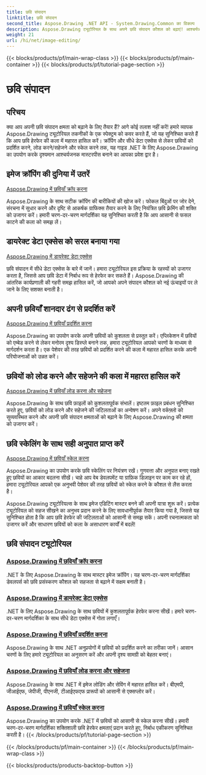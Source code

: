 ```yaml
---
title: छवि संपादन
linktitle: छवि संपादन
second_title: Aspose.Drawing .NET API - System.Drawing.Common का विकल्प
description: Aspose.Drawing ट्यूटोरियल के साथ अपने छवि संपादन कौशल को बढ़ाएं! आश्चर्यजनक परिणामों के लिए क्रॉपिंग, सीधे डेटा एक्सेस, प्रदर्शन और स्केलिंग तकनीक सीखें।
weight: 21
url: /hi/net/image-editing/
---
```


{{< blocks/products/pf/main-wrap-class >}}
{{< blocks/products/pf/main-container >}}
{{< blocks/products/pf/tutorial-page-section >}}

# छवि संपादन


## परिचय

क्या आप अपनी छवि संपादन क्षमता को बढ़ाने के लिए तैयार हैं? आगे कोई तलाश नहीं करें! हमारे व्यापक Aspose.Drawing ट्यूटोरियल तकनीकों के एक स्पेक्ट्रम को कवर करते हैं, जो यह सुनिश्चित करते हैं कि आप छवि हेरफेर की कला में महारत हासिल करें। क्रॉपिंग और सीधे डेटा एक्सेस से लेकर छवियों को प्रदर्शित करने, लोड करने/सहेजने और स्केल करने तक, यह गाइड .NET के लिए Aspose.Drawing का उपयोग करके दृश्यमान आश्चर्यजनक मास्टरपीस बनाने का आपका प्रवेश द्वार है।

## इमेज क्रॉपिंग की दुनिया में उतरें

[Aspose.Drawing में छवियाँ क्रॉप करना](./cropping/)

Aspose.Drawing के साथ सटीक क्रॉपिंग की बारीकियों की खोज करें। फोकल बिंदुओं पर जोर देने, संरचना में सुधार करने और दृष्टि से आकर्षक ग्राफिक्स तैयार करने के लिए नियंत्रित छवि फ़्रेमिंग की शक्ति को उजागर करें। हमारी चरण-दर-चरण मार्गदर्शिका यह सुनिश्चित करती है कि आप आसानी से फसल काटने की कला को समझ लें।

## डायरेक्ट डेटा एक्सेस को सरल बनाया गया

[Aspose.Drawing में डायरेक्ट डेटा एक्सेस](./direct-data-access/)

छवि संपादन में सीधे डेटा एक्सेस के बारे में जानें। हमारा ट्यूटोरियल इस प्रक्रिया के रहस्यों को उजागर करता है, जिससे आप छवि डेटा में निर्बाध रूप से हेरफेर कर सकते हैं। Aspose.Drawing की आंतरिक कार्यप्रणाली की गहरी समझ हासिल करें, जो आपको अपने संपादन कौशल को नई ऊंचाइयों पर ले जाने के लिए सशक्त बनाती है।

## अपनी छवियाँ शानदार ढंग से प्रदर्शित करें

[Aspose.Drawing में छवियाँ प्रदर्शित करना](./display/)

Aspose.Drawing का उपयोग करके अपनी छवियों को कुशलता से प्रस्तुत करें। एप्लिकेशन में छवियों को एम्बेड करने से लेकर मनोरम दृश्य डिस्प्ले बनाने तक, हमारा ट्यूटोरियल आपको चरणों के माध्यम से मार्गदर्शन करता है। एक पेशेवर की तरह छवियों को प्रदर्शित करने की कला में महारत हासिल करके अपनी परियोजनाओं को उन्नत करें।

## छवियों को लोड करने और सहेजने की कला में महारत हासिल करें

[Aspose.Drawing में छवियाँ लोड करना और सहेजना](./load-save/)

Aspose.Drawing के साथ छवि फ़ाइलों को कुशलतापूर्वक संभालें। इष्टतम फ़ाइल प्रबंधन सुनिश्चित करते हुए, छवियों को लोड करने और सहेजने की जटिलताओं का अन्वेषण करें। अपने वर्कफ़्लो को सुव्यवस्थित करने और अपनी छवि संपादन क्षमताओं को बढ़ाने के लिए Aspose.Drawing की क्षमता को उजागर करें।

## छवि स्केलिंग के साथ सही अनुपात प्राप्त करें

[Aspose.Drawing में छवियाँ स्केल करना](./scale/)

Aspose.Drawing का उपयोग करके छवि स्केलिंग पर नियंत्रण रखें। गुणवत्ता और अनुपात बनाए रखते हुए छवियों का आकार बदलना सीखें। चाहे आप वेब डेवलपमेंट या ग्राफ़िक डिज़ाइन पर काम कर रहे हों, हमारा ट्यूटोरियल आपको एक अनुभवी पेशेवर की तरह छवियों को स्केल करने के कौशल से लैस करता है।

Aspose.Drawing ट्यूटोरियल्स के साथ इमेज एडिटिंग मास्टर बनने की अपनी यात्रा शुरू करें। प्रत्येक ट्यूटोरियल को सहज सीखने का अनुभव प्रदान करने के लिए सावधानीपूर्वक तैयार किया गया है, जिससे यह सुनिश्चित होता है कि आप छवि हेरफेर की जटिलताओं को आसानी से समझ सकें। अपनी रचनात्मकता को उजागर करें और साधारण छवियों को कला के असाधारण कार्यों में बदलें!
## छवि संपादन ट्यूटोरियल
### [Aspose.Drawing में छवियाँ क्रॉप करना](./cropping/)
.NET के लिए Aspose.Drawing के साथ मास्टर इमेज क्रॉपिंग। यह चरण-दर-चरण मार्गदर्शिका डेवलपर्स को छवि प्रसंस्करण कौशल को सहजता से बढ़ाने में सक्षम बनाती है।
### [Aspose.Drawing में डायरेक्ट डेटा एक्सेस](./direct-data-access/)
.NET के लिए Aspose.Drawing के साथ छवियों में कुशलतापूर्वक हेरफेर करना सीखें। हमारे चरण-दर-चरण मार्गदर्शिका के साथ सीधे डेटा एक्सेस में गोता लगाएँ।
### [Aspose.Drawing में छवियाँ प्रदर्शित करना](./display/)
Aspose.Drawing के साथ .NET अनुप्रयोगों में छवियों को प्रदर्शित करने का तरीका जानें। आसान चरणों के लिए हमारे ट्यूटोरियल का अनुसरण करें और अपनी दृश्य सामग्री को बेहतर बनाएं।
### [Aspose.Drawing में छवियाँ लोड करना और सहेजना](./load-save/)
Aspose.Drawing के साथ .NET में इमेज लोडिंग और सेविंग में महारत हासिल करें। बीएमपी, जीआईएफ, जेपीजी, पीएनजी, टीआईएफएफ प्रारूपों को आसानी से एक्सप्लोर करें।
### [Aspose.Drawing में छवियाँ स्केल करना](./scale/)
Aspose.Drawing का उपयोग करके .NET में छवियों को आसानी से स्केल करना सीखें। हमारी चरण-दर-चरण मार्गदर्शिका शक्तिशाली छवि हेरफेर क्षमताएं प्रदान करते हुए, निर्बाध एकीकरण सुनिश्चित करती है।
{{< /blocks/products/pf/tutorial-page-section >}}

{{< /blocks/products/pf/main-container >}}
{{< /blocks/products/pf/main-wrap-class >}}

{{< blocks/products/products-backtop-button >}}
